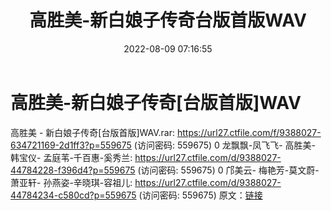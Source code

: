 ﻿---
title: 高胜美-新白娘子传奇台版首版WAV
date: 2022-08-09 07:16:55
categories: WAV车载音乐、镜像
tags: 华语中文
---
# 高胜美-新白娘子传奇[台版首版]WAV

高胜美 - 新白娘子传奇[台版首版]WAV.rar: https://url27.ctfile.com/f/9388027-634721169-2d1ff3?p=559675
(访问密码: 559675)
0 龙飘飘-凤飞飞- 高胜美- 韩宝仪- 孟庭苇-千百惠-奚秀兰: https://url27.ctfile.com/d/9388027-44784228-f396d4?p=559675
(访问密码: 559675)
0 邝美云- 梅艳芳-莫文蔚- 萧亚轩- 孙燕姿-辛晓琪-容祖儿: https://url27.ctfile.com/d/9388027-44784234-c580cd?p=559675
(访问密码: 559675)
原文：[链接](https://blog.sina.com.cn/s/blog_1647c7e7601030yry.html)
